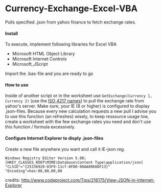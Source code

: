 Currency-Exchange-Excel-VBA
===========================

Pulls specified .json from yahoo finance to fetch exchange rates.

#### Install
To execute, implement following libraries for Excel VBA
 * Microsoft HTML Object Library
 * Microsoft Internet Controls
 * Microsoft_JScript

Import the .bas-file and you are ready to go

#### How to use
Inside of another script or in the worksheet use `GetExchange(Currency 1, Currency 2)` (use the [ISO 4217 names](http://en.wikipedia.org/wiki/ISO_4217#Active_codes "wikipedia.org")) to pull the exchange rate from yahoo's server. Make sure, your IE (8 or higher) is configured to display .json-files.
Because every new calculation requests a new pull I advise you to use this function (an refreshes) wisely, to keep ressource usage low, create a worksheet with the few exchange rates you need and don't use this function / formula excessively.

#### Configure Internet Explorer to disply .json-files
Create a new file anywhere you want and call it IE-json.reg.
```
Windows Registry Editor Version 5.00;
[HKEY_CLASSES_ROOT\MIME\Database\Content Type\application/json]
"CLSID"="{25336920-03F9-11cf-8FD0-00AA00686F13}"
"Encoding"=hex:08,00,00,00
```
credits: http://www.codeproject.com/Tips/216175/View-JSON-in-Internet-Explorer
